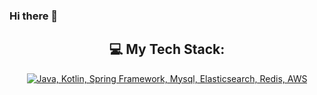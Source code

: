 ### Hi there 👋

<div align="center">

## 💻 My Tech Stack:

[![Java, Kotlin, Spring Framework, Mysql, Elasticsearch, Redis, AWS](https://skillicons.dev/icons?i=java,kotlin,spring,mysql,elasticsearch,redis,aws)](https://skillicons.dev)

</div>

<!--
**nespot2/nespot2** is a ✨ _special_ ✨ repository because its `README.md` (this file) appears on your GitHub profile.

Here are some ideas to get you started:

-  I’m currently working on ...
- 🌱 I’m currently learning ...
- 👯 I’m looking to collaborate on ...
- 🤔 I’m looking for help with ...
- 💬 Ask me about ...
- 📫 How to reach me: ...
- 😄 Pronouns: ...
- ⚡ Fun fact: ...
-->
